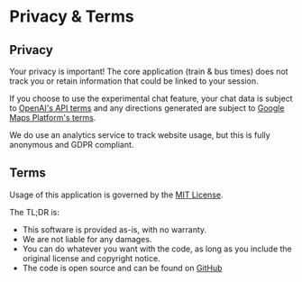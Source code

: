 # Privacy & Terms

## Privacy

Your privacy is important! The core application (train & bus times) does not track you or retain information that could be linked to your session.

If you choose to use the experimental chat feature, your chat data is subject to [OpenAI's API terms](https://openai.com/policies/business-terms) and any directions generated are subject to [Google Maps Platform's terms](https://cloud.google.com/maps-platform/terms).

We do use an analytics service to track website usage, but this is fully anonymous and GDPR compliant.

## Terms

Usage of this application is governed by the [MIT License](https://en.wikipedia.org/wiki/MIT_License).

The TL;DR is:

- This software is provided as-is, with no warranty.
- We are not liable for any damages.
- You can do whatever you want with the code, as long as you include the original license and copyright notice.
- The code is open source and can be found on [GitHub](https://github.com/cedarbaum/closingdoors.nyc)
